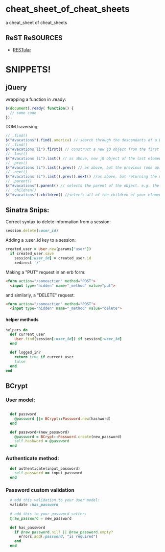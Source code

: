 # cheat_sheet_of_cheat_sheets
a cheat_sheet of cheat_sheets

## ReST ReSOURCES

- [RESTular](http://www.restular.com/)

# SNIPPETS!

## jQuery

wrapping a function in .ready:
```js
$(document).ready( function() {
  // some code
});
```

DOM traversing: 
```js
// .find()
$("#vacations").find(.america) // search through the descendants of a DOM element.
// .find()
$("#vacations li").first() // construct a new jQ object from the first element in a set.
// .last()
$("#vacations li").last() // as above, new jQ object of the last element of set
// .prev()
$("#vacations li").last().prev() // as above, but the previous (one up) element of the selection. Chained in this case.
// .next()
$("#vacations li").last().prev().next() //as above, but returning the next (one down) element. Which was our original element.
// .parent()
$("#vacations").parent() // selects the parent of the object. e.g. the tag under which that tag is nested
// .children()
$("#vacations").children() //selects all of the children of your element. Selects all children of those children as well
```

## Sinatra Snips:
Correct syntax to delete information from a session:
```ruby
session.delete(:user_id)
```

Adding a :user_id key to a session:
```ruby
created_user = User.new(params["user"])
  if created_user.save
    session[:user_id] = created_user.id
    redirect '/'
```

Making a "PUT" request in an erb form: 
```html
<form action="/someaction" method="POST">
  <input type="hidden" name="_method" value="put">
```
and similarly, a "DELETE" request:
```html
<form action="/someaction" method="POST">
  <input type="hidden" name="_method" value="delete">
```

#### helper methods
```ruby
helpers do
  def current_user
    User.find(session[:user_id]) if session[:user_id]
  end

  def logged_in?
    return true if current_user
    false
  end
end
```


## BCrypt 

### User model:
```ruby

  def password
    @password ||= BCrypt::Password.new(hashword)
  end

  def password=(new_password)
    @password = BCrypt::Password.create(new_password)
    self.hashword = @password
  end

```

### Authenticate method:
```ruby
  def authenticate(input_password)
  	self.password == input_password
  end
```

### Password custom validation
```ruby
  # add this validation to your User model:
  validate :has_password
  
  # add this to your password setter:
  @raw_password = new_password
  
  def has_password
    if @raw_password.nil? || @raw_password.empty?
      errors.add(:password, "is required")
    end
  end
```  

